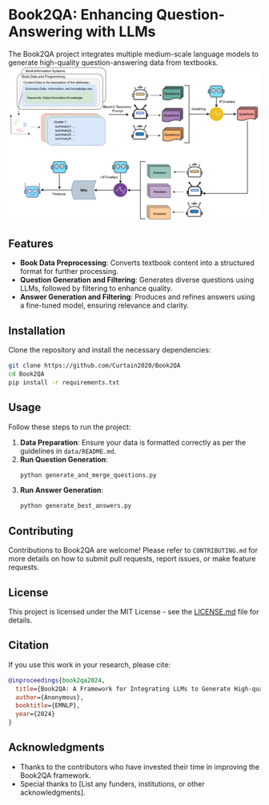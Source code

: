 # Book2QA: Enhancing Question-Answering with LLMs

The Book2QA project integrates multiple medium-scale language models to generate high-quality question-answering data from textbooks.
![Figure 1](./image/fingure1.png)

## Features

- **Book Data Preprocessing**: Converts textbook content into a structured format for further processing.
- **Question Generation and Filtering**: Generates diverse questions using LLMs, followed by filtering to enhance quality.
- **Answer Generation and Filtering**: Produces and refines answers using a fine-tuned model, ensuring relevance and clarity.

## Installation

Clone the repository and install the necessary dependencies:

```bash
git clone https://github.com/Curtain2020/Book2QA
cd Book2QA
pip install -r requirements.txt
```

## Usage

Follow these steps to run the project:

1. **Data Preparation**: Ensure your data is formatted correctly as per the guidelines in `data/README.md`.
2. **Run Question Generation**:
    ```python
    python generate_and_merge_questions.py
    ```
3. **Run Answer Generation**:
    ```python
    python generate_best_answers.py
    ```

## Contributing

Contributions to Book2QA are welcome! Please refer to `CONTRIBUTING.md` for more details on how to submit pull requests, report issues, or make feature requests.

## License

This project is licensed under the MIT License - see the [LICENSE.md](LICENSE.md) file for details.

## Citation

If you use this work in your research, please cite:

```bibtex
@inproceedings{book2qa2024,
  title={Book2QA: A Framework for Integrating LLMs to Generate High-quality QA Data from Textbooks},
  author={Anonymous},
  booktitle={EMNLP},
  year={2024}
}
```

## Acknowledgments

- Thanks to the contributors who have invested their time in improving the Book2QA framework.
- Special thanks to [List any funders, institutions, or other acknowledgments].
